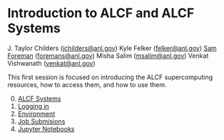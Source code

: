 
# Introduction to ALCF and ALCF Systems

J. Taylor Childers (jchilders@anl.gov)
Kyle Felker (felker@anl.gov)
[Sam Foreman](https://github.com/saforem2) (foremans@anl.gov)
Misha Salim (msalim@anl.gov)
Venkat Vishwanath (venkat@anl.gov)

This first session is focused on introducing the ALCF supercomputing resources, how to access them, and how to use them.

0. [ALCF Systems](00_computeSystems.md)
1. [Logging in](01_howToLogin.md)
2. [Environment](02_howToSetupEnvironment.md)
3. [Job Submisions](03_jobQueuesSubmission.md)
4. [Jupyter Notebooks](04_jupyterNotebooks.md)


